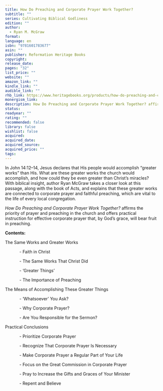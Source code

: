 ```yaml
---
title: How Do Preaching and Corporate Prayer Work Together?
subtitle: ""
series: Cultivating Biblical Godliness
edition: ""
author:
  - Ryan M. McGraw
format: 
language: en
isbn: "9781601783677"
asin: ""
publisher: Reformation Heritage Books
copyright: 
release_date: 
pages: "32"
list_price: ""
website: ""
amazon_link: ""
kindle_link: ""
audible_link: ""
rhb_link: https://www.heritagebooks.org/products/how-do-preaching-and-corporate-prayer-work-together-cultivating-biblical-godliness-series-mcgraw.html
monergism_link: 
description: How Do Preaching and Corporate Prayer Work Together? affirms the priority of prayer and preaching in the church and offers practical instruction for effective corporate prayer that, by God’s grace, will bear fruit in preaching.
status: 
readyear: ""
rating: ""
recommended: false
library: false
wishlist: false
acquired: 
acquired_date: 
acquired_source: 
acquired_price: ""
tags:
---
```

In John 14:12–14, Jesus declares that His people would accomplish “greater works” than His. What are these greater works the church would accomplish, and how could they be even greater than Christ’s miracles? With biblical insight, author Ryan McGraw takes a closer look at this passage, along with the book of Acts, and explains that these greater works are connected to corporate prayer and faithful preaching, which are vital to the life of every local congregation. 

_How Do Preaching and Corporate Prayer Work Together?_ affirms the priority of prayer and preaching in the church and offers practical instruction for effective corporate prayer that, by God’s grace, will bear fruit in preaching.   

**Contents:** 

The Same Works and Greater Works 

            - Faith in Christ

            - The Same Works That Christ Did

            - ‘Greater Things’

            - The Importance of Preaching 

The Means of Accomplishing These Greater Things

            - ‘Whatsoever’ You Ask?

            - Why Corporate Prayer? 

            - Are You Responsible for the Sermon?

Practical Conclusions 

            - Prioritize Corporate Prayer 

            - Recognize That Corporate Prayer Is Necessary 

            - Make Corporate Prayer a Regular Part of Your Life 

            - Focus on the Great Commission in Corporate Prayer

            - Pray to Increase the Gifts and Graces of Your Minister 

            - Repent and Believe